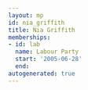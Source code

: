 ```yaml
---
layout: mp
id: nia_griffith
title: Nia Griffith
memberships:
- id: lab
  name: Labour Party
  start: '2005-06-28'
  end: 
autogenerated: true
---
```

